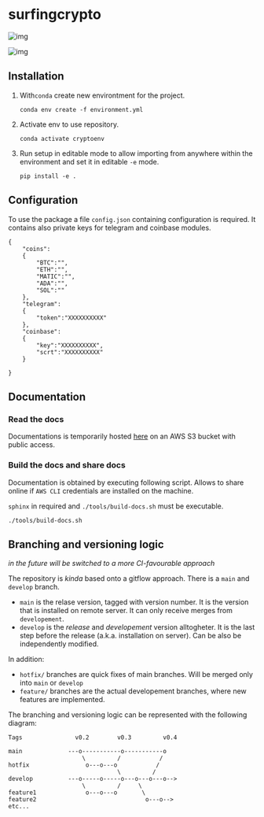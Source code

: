 
# surfingcrypto

![img](docs/source/images/logo.png)

![img](https://img.shields.io/static/v1?label=python&message=3.7&color=blue&style=for-the-badge)

## Installation

1. With`conda` create new environtment for the project.

    ```shell
    conda env create -f environment.yml
    ```

2. Activate env to use repository.

    ```shell
    conda activate cryptoenv
    ```

3. Run setup in editable mode to allow importing from anywhere within the environment and set it in editable `-e` mode.
   ```shell
   pip install -e .
   ```

## Configuration

To use the package a file `config.json` containing configuration is required. It contains also private keys for telegram and coinbase modules.

```
{
    "coins":
    {
        "BTC":"",
        "ETH":"",
        "MATIC":"",
        "ADA":"",
        "SOL":""
    },
    "telegram":
    {
        "token":"XXXXXXXXXX"
    },
    "coinbase":
    {
        "key":"XXXXXXXXXX",
        "scrt":"XXXXXXXXXX"
    }
    
}
```

## Documentation

### Read the docs

Documentations is temporarily  hosted [here](http://crypto-documentation-website.s3-website.eu-central-1.amazonaws.com) on an AWS S3 bucket with public access.

### Build the docs and share docs 

Documentation is obtained by executing following script. Allows to share online if `AWS CLI` credentials are installed on the machine.

`sphinx` in required and `./tools/build-docs.sh` must be executable.

```shell
./tools/build-docs.sh
```

## Branching and versioning logic 

*in the future will be switched to a more CI-favourable approach*

The repository is *kinda* based onto a gitflow approach. There is a `main` and `develop` branch. 

- `main`  is the relase version, tagged with version number. It is the version that is installed on remote server. It can only receive merges from `developement`.
- `develop` is the *release* and *developement* version alltogheter. It is the last step before the release (a.k.a. installation on server). Can be also be independently modified.

In addition:
- `hotfix/` branches are quick fixes of main branches. Will be merged only into `main` or `develop`
- `feature/` branches are the actual developement branches, where new features are implemented.

The branching and versioning logic can be represented with the following diagram:

```
Tags               v0.2        v0.3         v0.4

main             ---o-----------o-----------o
                     \         /           /
hotfix                o---o---o           /
                               \         /
develop          ---o-----o-----o---o---o---o-->
                     \         /     \
feature1              o---o---o       \
feature2                               o---o-->
etc...
```

